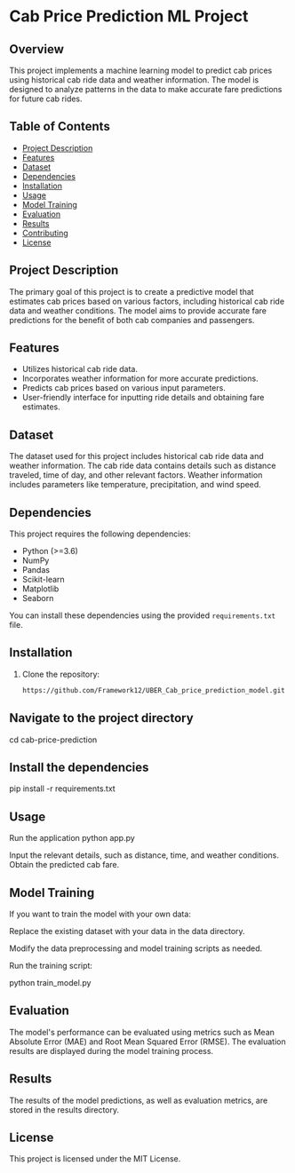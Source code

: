 # Cab Price Prediction ML Project

## Overview

This project implements a machine learning model to predict cab prices using historical cab ride data and weather information. The model is designed to analyze patterns in the data to make accurate fare predictions for future cab rides.

## Table of Contents

- [Project Description](#project-description)
- [Features](#features)
- [Dataset](#dataset)
- [Dependencies](#dependencies)
- [Installation](#installation)
- [Usage](#usage)
- [Model Training](#model-training)
- [Evaluation](#evaluation)
- [Results](#results)
- [Contributing](#contributing)
- [License](#license)

## Project Description

The primary goal of this project is to create a predictive model that estimates cab prices based on various factors, including historical cab ride data and weather conditions. The model aims to provide accurate fare predictions for the benefit of both cab companies and passengers.

## Features

- Utilizes historical cab ride data.
- Incorporates weather information for more accurate predictions.
- Predicts cab prices based on various input parameters.
- User-friendly interface for inputting ride details and obtaining fare estimates.

## Dataset

The dataset used for this project includes historical cab ride data and weather information. The cab ride data contains details such as distance traveled, time of day, and other relevant factors. Weather information includes parameters like temperature, precipitation, and wind speed.

## Dependencies

This project requires the following dependencies:

- Python (>=3.6)
- NumPy
- Pandas
- Scikit-learn
- Matplotlib
- Seaborn

You can install these dependencies using the provided `requirements.txt` file.

## Installation

1. Clone the repository:

   ```bash
   https://github.com/Framework12/UBER_Cab_price_prediction_model.git

## Navigate to the project directory
cd cab-price-prediction

## Install the dependencies
pip install -r requirements.txt

## Usage

Run the application
python app.py

Input the relevant details, such as distance, time, and weather conditions.
Obtain the predicted cab fare.

## Model Training

If you want to train the model with your own data:

Replace the existing dataset with your data in the data directory.

Modify the data preprocessing and model training scripts as needed.

Run the training script:

python train_model.py

## Evaluation

The model's performance can be evaluated using metrics such as Mean Absolute Error (MAE) and Root Mean Squared Error (RMSE). The evaluation results are displayed during the model training process.

## Results
The results of the model predictions, as well as evaluation metrics, are stored in the results directory.

## License
This project is licensed under the MIT License.
